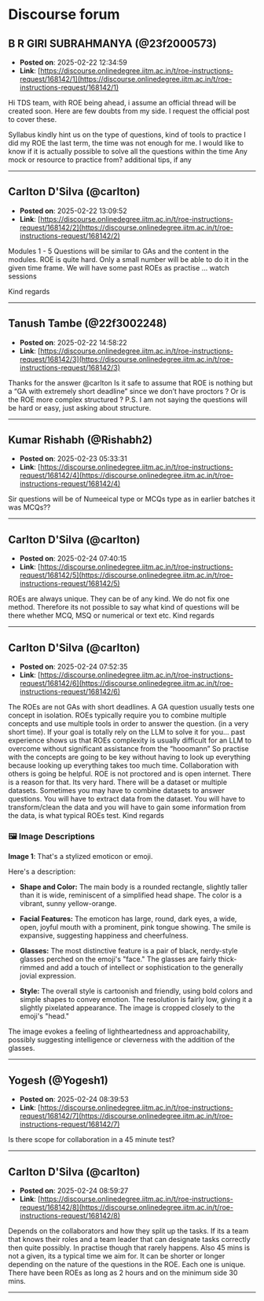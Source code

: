 # Discourse forum

## B R GIRI SUBRAHMANYA (@23f2000573)
- **Posted on**: 2025-02-22 12:34:59
- **Link**: [https://discourse.onlinedegree.iitm.ac.in/t/roe-instructions-request/168142/1](https://discourse.onlinedegree.iitm.ac.in/t/roe-instructions-request/168142/1)

Hi TDS team, with ROE being ahead, i assume an official thread will be created soon. Here are few doubts from my side. I request the official post to cover these.

Syllabus
kindly hint us on the type of questions, kind of tools to practice
I did my ROE the last term, the time was not enough for me. I would like to know if it is actually possible to solve all the questions within the time
Any mock or resource to practice from?
additional tips, if any

---

## Carlton D'Silva (@carlton)
- **Posted on**: 2025-02-22 13:09:52
- **Link**: [https://discourse.onlinedegree.iitm.ac.in/t/roe-instructions-request/168142/2](https://discourse.onlinedegree.iitm.ac.in/t/roe-instructions-request/168142/2)

Modules 1 - 5
Questions will be similar to GAs and the content in the modules.
ROE is quite hard. Only a small number will be able to do it in the given time frame.
We will have some past ROEs as practise
… watch sessions

Kind regards

---

## Tanush Tambe (@22f3002248)
- **Posted on**: 2025-02-22 14:58:22
- **Link**: [https://discourse.onlinedegree.iitm.ac.in/t/roe-instructions-request/168142/3](https://discourse.onlinedegree.iitm.ac.in/t/roe-instructions-request/168142/3)

Thanks for the answer @carlton
Is it safe to assume that ROE is nothing but a “GA with extremely short deadline” since we don’t have proctors ? Or is the ROE more complex structured ?
P.S. I am not saying the questions will be hard or easy, just asking about structure.

---

## Kumar Rishabh  (@Rishabh2)
- **Posted on**: 2025-02-23 05:33:31
- **Link**: [https://discourse.onlinedegree.iitm.ac.in/t/roe-instructions-request/168142/4](https://discourse.onlinedegree.iitm.ac.in/t/roe-instructions-request/168142/4)

Sir questions will be of Numeeical type or MCQs type as in earlier batches it was MCQs??

---

## Carlton D'Silva (@carlton)
- **Posted on**: 2025-02-24 07:40:15
- **Link**: [https://discourse.onlinedegree.iitm.ac.in/t/roe-instructions-request/168142/5](https://discourse.onlinedegree.iitm.ac.in/t/roe-instructions-request/168142/5)

ROEs are always unique. They can be of any kind. We do not fix one method. Therefore its not possible to say what kind of questions will be there whether MCQ, MSQ or numerical or text etc.
Kind regards

---

## Carlton D'Silva (@carlton)
- **Posted on**: 2025-02-24 07:52:35
- **Link**: [https://discourse.onlinedegree.iitm.ac.in/t/roe-instructions-request/168142/6](https://discourse.onlinedegree.iitm.ac.in/t/roe-instructions-request/168142/6)

The ROEs are not GAs with short deadlines. A GA question usually tests one concept in isolation. ROEs typically require you to combine multiple concepts and use multiple tools in order to answer the question. (in a very short time).
If your goal is totally rely on the LLM to solve it for you… past experience shows us that ROEs complexity is usually difficult for an LLM to overcome without significant assistance from the “hooomann” 
So practise with the concepts are going to be key without having to look up everything because looking up everything takes too much time. Collaboration with others is going be helpful. ROE is not proctored and is open internet. There is a reason for that. Its very hard.
There will be a dataset or multiple datasets. Sometimes you may have to combine datasets to answer questions. You will have to extract data from the dataset. You will have to transform/clean the data and you will have to gain some information from the data, is what typical ROEs test.
Kind regards

### 🖼 Image Descriptions

**Image 1**: That's a stylized emoticon or emoji. 


Here's a description:

* **Shape and Color:** The main body is a rounded rectangle, slightly taller than it is wide, reminiscent of a simplified head shape. The color is a vibrant, sunny yellow-orange.

* **Facial Features:** The emoticon has large, round, dark eyes, a wide, open, joyful mouth with a prominent, pink tongue showing. The smile is expansive, suggesting happiness and cheerfulness.

* **Glasses:** The most distinctive feature is a pair of black, nerdy-style glasses perched on the emoji's "face." The glasses are fairly thick-rimmed and add a touch of intellect or sophistication to the generally jovial expression.

* **Style:** The overall style is cartoonish and friendly, using bold colors and simple shapes to convey emotion. The resolution is fairly low, giving it a slightly pixelated appearance. The image is cropped closely to the emoji's "head."


The image evokes a feeling of lightheartedness and approachability, possibly suggesting intelligence or cleverness with the addition of the glasses.

---

## Yogesh (@Yogesh1)
- **Posted on**: 2025-02-24 08:39:53
- **Link**: [https://discourse.onlinedegree.iitm.ac.in/t/roe-instructions-request/168142/7](https://discourse.onlinedegree.iitm.ac.in/t/roe-instructions-request/168142/7)

Is there scope for collaboration in a 45 minute test?

---

## Carlton D'Silva (@carlton)
- **Posted on**: 2025-02-24 08:59:27
- **Link**: [https://discourse.onlinedegree.iitm.ac.in/t/roe-instructions-request/168142/8](https://discourse.onlinedegree.iitm.ac.in/t/roe-instructions-request/168142/8)

Depends on the collaborators and how they split up the tasks. If its a team that knows their roles and a team leader that can designate tasks correctly then quite possibly. In practise though that rarely happens.
Also 45 mins is not a given, its a typical time we aim for. It can be shorter or longer depending on the nature of the questions in the ROE. Each one is unique. There have been ROEs as long as 2 hours and on the minimum side 30 mins.

---
